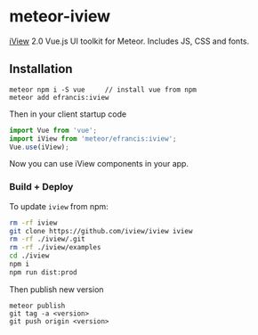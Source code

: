 # meteor-iview

[iView](https://www.iviewui.com/) 2.0 Vue.js UI toolkit for Meteor. Includes JS, CSS and fonts.

## Installation

```
meteor npm i -S vue     // install vue from npm
meteor add efrancis:iview
```

Then in your client startup code

```js
import Vue from 'vue';
import iView from 'meteor/efrancis:iview';
Vue.use(iView);
```

Now you can use iView components in your app.

### Build + Deploy

To update `iview` from npm:

```bash
rm -rf iview
git clone https://github.com/iview/iview iview
rm -rf ./iview/.git
rm -rf ./iview/examples
cd ./iview
npm i
npm run dist:prod
```

Then publish new version

```
meteor publish
git tag -a <version>
git push origin <version>
```
